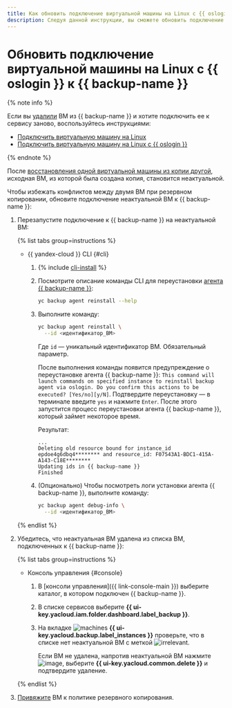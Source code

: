 ```yaml
---
title: Как обновить подключение виртуальной машины на Linux с {{ oslogin }} к {{ backup-full-name }}
description: Следуя данной инструкции, вы сможете обновить подключение виртуальной машины на Linux с {{ oslogin }} к {{ backup-name }}.
---
```


# Обновить подключение виртуальной машины на Linux с {{ oslogin }} к {{ backup-name }}

{% note info %}

Если вы [удалили](delete-vm.md) ВМ из {{ backup-name }} и хотите подключить ее к сервису заново, воспользуйтесь инструкциями:

* [Подключить виртуальную машину на Linux](connect-vm-linux.md)
* [Подключить виртуальную машину на Linux с {{ oslogin }}](connect-vm-oslogin-linux.md)

{% endnote %}

После [восстановления одной виртуальной машины из копии другой](./backup-vm/non-native-recovery.md), исходная ВМ, из которой была создана копия, становится неактуальной.

Чтобы избежать конфликтов между двумя ВМ при резервном копировании, обновите подключение неактуальной ВМ к {{ backup-name }}:

1. Перезапустите подключение к {{ backup-name }} на неактуальной ВМ:

   {% list tabs group=instructions %}

   - {{ yandex-cloud }} CLI {#cli}

     1. {% include [cli-install](../../_includes/cli-install.md) %}
     1. Посмотрите описание команды CLI для переустановки [агента {{ backup-name }}](../concepts/agent.md):

        ```bash
        yc backup agent reinstall --help
        ```

     1. Выполните команду:

        ```bash
        yc backup agent reinstall \
          --id <идентификатор_ВМ>
        ```

        Где `id` — уникальный идентификатор ВМ. Обязательный параметр.

        После выполнения команды появится предупреждение о переустановке агента {{ backup-name }}: `This command will launch commands on specified instance to reinstall backup agent via oslogin. Do you confirm this actions to be executed? [Yes/no][y/N]`. Подтвердите переустановку — в терминале введите `yes` и нажмите `Enter`. После этого запустится процесс переустановки агента {{ backup-name }}, который займет некоторое время.

        Результат:

        ```text
        ...
        Deleting old resource bound for instance_id epdoe4g6dbq4******** and resource_id: F07543A1-BDC1-415A-A143-C18E********
        Updating ids in {{ backup-name }}
        Finished
        ```

     1. (Опционально) Чтобы посмотреть логи установки агента {{ backup-name }}, выполните команду:

        ```bash
        yc backup agent debug-info \
          --id <идентификатор_ВМ>
        ```

   {% endlist %}

1. Убедитесь, что неактуальная ВМ удалена из списка ВМ, подключенных к {{ backup-name }}:

   {% list tabs group=instructions %}

   - Консоль управления {#console}

     1. В [консоли управления]({{ link-console-main }}) выберите каталог, в котором подключен {{ backup-name }}.
     1. В списке сервисов выберите **{{ ui-key.yacloud.iam.folder.dashboard.label_backup }}**.
     1. На вкладке ![machines](../../_assets/console-icons/server.svg) **{{ ui-key.yacloud.backup.label_instances }}** проверьте, что в списке нет неактуальной ВМ с меткой ![irrelevant](../../_assets/console-icons/circle-info-fill.svg).

        Если ВМ не удалена, напротив неактуальной ВМ нажмите ![image](../../_assets/console-icons/ellipsis.svg), выберите **{{ ui-key.yacloud.common.delete }}** и подтвердите удаление.

   {% endlist %}

1. [Привяжите](./policy-vm/attach-and-detach-vm.md) ВМ к политике резервного копирования.
